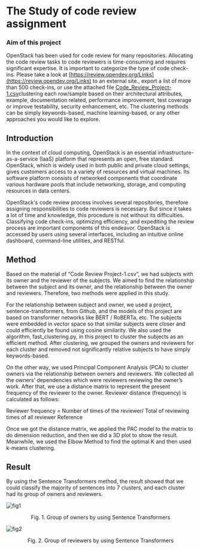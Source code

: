 # The Study of code review assignment
### Aim of this project
OpenStack has been used for code review for many repositories. Allocating the code review tasks to code reviewers is time-consuming and requires significant expertise. It is important to categorize the type of code check-ins. Please take a look at [https://review.opendev.org/Links](https://review.opendev.org/Links) to an external site., export a list of more than 500 check-ins, or use the attached file [Code_Review_Project-1.csv](https://github.com/IHsuanHu/Study_of_code_review_assignment/blob/master/Code_Review_Project-1.csv)clustering each row/sample based on their architectural attributes, example, documentation related, performance improvement, test coverage or improve testability, security enhancement, etc.  The clustering methods can be simply keywords-based, machine learning-based, or any other approaches you would like to explore.

## Introduction
In the context of cloud computing, OpenStack is an essential infrastructure-as-a-service (IaaS) platform that represents an open, free standard. OpenStack, which is widely used in both public and private cloud settings, gives customers access to a variety of resources and virtual machines. Its software platform consists of networked components that coordinate various hardware pools that include networking, storage, and computing resources in data centers.

OpenStack's code review process involves several repositories, therefore assigning responsibilities to code reviewers is necessary. But since it takes a lot of time and knowledge, this procedure is not without its difficulties. Classifying code check-ins, optimizing efficiency, and expediting the review process are important components of this endeavor. OpenStack is accessed by users using several interfaces, including an intuitive online dashboard, command-line utilities, and RESTful.

## Method
Based on the material of “Code Review Project-1.csv”, we had subjects with its owner and the reviewer of the subjects. We aimed to find the relationship between the subject and its owner, and the relationship between the owner and reviewers. Therefore, two methods were applied in this study.

For the relationship between subject and owner, we used a project, sentence-transformers, from Github, and the models of this project are based on transformer networks like BERT / RoBERTa, etc. The subjects were embedded in vector space so that similar subjects were closer and could efficiently be found using cosine similarity. We also used the algorithm, fast_clustering.py, in this project to cluster the subjects as an efficient method. After clustering, we grouped the owners and reviewers for each cluster and removed not significantly relative subjects to have simply keywords-based.

On the other way, we used Principal Component Analysis (PCA) to cluster owners via the relationship between owners and reviewers. We collected all the owners’ dependencies which were reviewers reviewing the owner’s work. After that, we use a distance matrix to represent the present frequency of the reviewer to the owner. Reviewer distance (frequency) is calculated as follows:

Reviewer frequency = Number of times of the reviewer/ Total of reviewing times of all reviewer
Reference

Once we got the distance matrix, we applied the PAC model to the matrix to do dimension reduction, and then we did a 3D plot to show the result. Meanwhile, we used the Elbow Method to find the optimal K and then used k-means clustering.

## Result
By using the Sentence Transformers method, the result showed that we could classify the majority of sentences into 7 clusters, and each cluster had its group of owners and reviewers.

![fig1](https://github.com/IHsuanHu/Study_of_code_review_assignment/blob/master/fig1.png)
<div align="center">
Fig. 1. Group of owners by using Sentence Transformers
</div>


![fig2](https://github.com/IHsuanHu/Study_of_code_review_assignment/blob/master/fig2.png)
<div align="center">
Fig. 2. Group of reviewers by using Sentence Transformers
</div>


